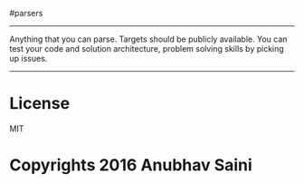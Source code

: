 #parsers

---

Anything that you can parse. Targets should be publicly available. You can test your code and solution architecture, problem solving skills by picking up issues.

---

# License 

MIT

# Copyrights 2016 Anubhav Saini

